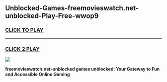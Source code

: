 
## Unblocked-Games-freemovieswatch.net-unblocked-Play-Free-wwop9
<h3>
<a href="https://premium76.site?title=freemovieswatch.net-unblocked&ref=21A">CLICK TO PLAY</a></h3>
<hr>

<h3>
<a href="https://premium76.site?title=freemovieswatch.net-unblocked&ref=21A">CLICK 2 PLAY</a>
  
</h3>

<a href="https://premium76.site?title=freemovieswatch.net-unblocked&ref=21A"><img src="https://clearcache.store/games.png"></a>


**freemovieswatch.net-unblocked games unblocked: Your Gateway to Fun and Accessible Online Gaming**
